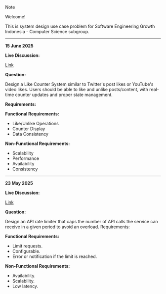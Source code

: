 > [!NOTE]
> Welcome!
>
> This is system design use case problem  for Software Engineering Growth Indonesia - Computer Science subgroup.

---

**15 June 2025**

**Live Discussion:**

[Link](https://www.youtube.com/watch?v=zSZP31aIFPA)

**Question:**

Design a Like Counter System similar to Twitter's post likes or YouTube's video likes. Users should be able to like and unlike posts/content, with real-time counter updates and proper state management.

**Requirements:**

**Functional Requirements:**
- Like/Unlike Operations
- Counter Display
- Data Consistency

**Non-Functional Requirements:**
- Scalability
- Performance
- Availability
- Consistency

------

**23 May 2025**

**Live Discussion:**

[Link](https://www.youtube.com/live/gBrOn1bejuM?si=b05dgTIzKSnNp-i4)

**Question:**

Design an API rate limiter that caps the number of API calls the service can receive in a given period to avoid an overload.
Requirements:

**Functional Requirements:**
- Limit requests.
- Configurable.
- Error or notification if the limit is reached.

**Non-Functional Requirements:**
- Availability.
- Scalability.
- Low latency.
